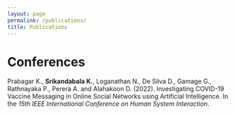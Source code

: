 ```yaml
---
layout: page
permalink: /publications/
title: Publications
---
```


# Conferences

Prabagar K., **Srikandabala K.**, Loganathan N., De Silva D., Gamage G., Rathnayaka P., Perera A. and Alahakoon D. (2022). Investigating COVID-19 Vaccine Messaging in Online Social Networks using Artificial Intelligence. In the *15th IEEE International Conference on Human System Interaction*.
